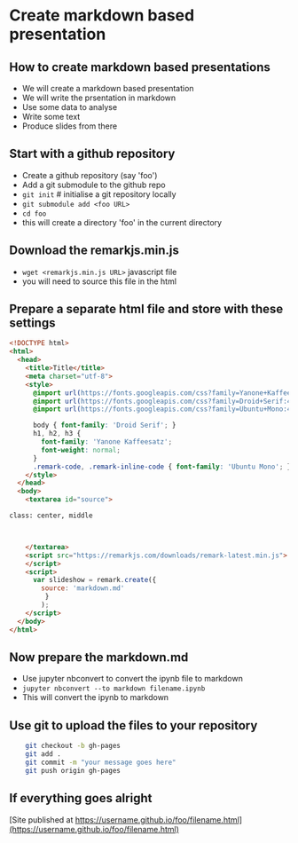 
# Create markdown based presentation

## How to create markdown based presentations
- We will create a markdown based presentation
- We will write the prsentation in markdown
- Use some data to analyse
- Write some text
- Produce slides from there

## Start with a github repository
- Create a github repository (say 'foo')
- Add a git submodule to the github repo
- `git init` # initialise a git repository locally
- `git submodule add <foo URL>`
- `cd foo` 
- this will create a directory 'foo' in the current directory

## Download the remarkjs.min.js 
- `wget <remarkjs.min.js URL>` javascript file
- you will need to source this file in the html

## Prepare a separate html file and store with these settings
```html
<!DOCTYPE html>
<html>
  <head>
    <title>Title</title>
    <meta charset="utf-8">
    <style>
      @import url(https://fonts.googleapis.com/css?family=Yanone+Kaffeesatz);
      @import url(https://fonts.googleapis.com/css?family=Droid+Serif:400,700,400italic);
      @import url(https://fonts.googleapis.com/css?family=Ubuntu+Mono:400,700,400italic);

      body { font-family: 'Droid Serif'; }
      h1, h2, h3 {
        font-family: 'Yanone Kaffeesatz';
        font-weight: normal;
      }
      .remark-code, .remark-inline-code { font-family: 'Ubuntu Mono'; }
    </style>
  </head>
  <body>
    <textarea id="source">

class: center, middle



    </textarea>
    <script src="https://remarkjs.com/downloads/remark-latest.min.js">
    </script>
    <script>
      var slideshow = remark.create({
        source: 'markdown.md'
         }
        );
    </script>
  </body>
</html>
```


## Now prepare the markdown.md
- Use jupyter nbconvert to convert the ipynb file to markdown
- `jupyter nbconvert --to markdown filename.ipynb`
- This will convert the ipynb to markdown

## Use git to upload the files to your repository

```bash
    git checkout -b gh-pages
    git add .
    git commit -m "your message goes here"
    git push origin gh-pages
```


## If everything goes alright

[Site published at https://username.github.io/foo/filename.html](https://username.github.io/foo/filename.html)

